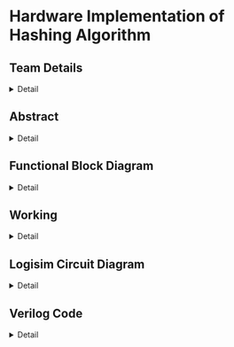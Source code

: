 # Hardware Implementation of Hashing Algorithm

<!-- First Section -->
## Team Details
<details>
  <summary>Detail</summary>

  > Semester: 3rd Sem B. Tech. CSE

  > Section: S1

  > Member-1: A R Sharan Kumar, 231CS101, arsharankumar.231cs101@nitk.edu.in

  > Member-2: Ashutosh Kumar, 231CS113, ashutoshkumar.231cs113@nitk.edu.in

  > Member-3: S B L Prateek, 231CS149, sblprateek.231cs149@nitk.edu.in
</details>

<!-- Second Section -->
## Abstract
<details>
  <summary>Detail</summary>
  
   > ## Motivation:
> The motivation behind this project is to address the performance bottlenecks
faced by software implementations of the SHA-256 hash function, especially in resource-
constrained environments like embedded systems and IoT devices. By implementing SHA-
256 in hardware, we aim to achieve significant improvements in processing speed and power
efficiency, which are critical for optimizing security and performance in these applications.
  
   > ## Problem Statement:
> Traditional software implementations of SHA-256 can suffer from performance
limitations, particularly in systems with strict timing and power requirements. This
creates challenges for applications that require both robust security and efficient performance,
highlighting the need for a more effective solution.
  
   > ## Features:
> <br>• Hardware implementation of the SHA-256 algorithm.
  <br>• Significant improvements in processing speed and power efficiency compared to software solutions.
  <br>• Optimization for small inputs and a considerable number of hashing functions.
  <br>• Viability for applications that require enhanced security and performance optimization.
  <br>• SHA-256 enable parallel data block processing, enhancing hash computation speed, especially in hardware implementations.

</details>

<!-- Third Section -->
## Functional Block Diagram
<details>
  <summary>Detail</summary>

<img alt="S1-T13" src="https://github.com/user-attachments/assets/bda8a19e-dd27-4588-94f4-a7eaa28837fc"><img/>


</details>


<!-- Fourth Section -->
## Working
<details>
  <summary>Detail</summary>
>How To Work Logisim S1-T13.circ 
  Click refresh once.
  Enter your input string (max length: 6).
  Keep applying clock pulse 1 until all the characters are read from the input, or just keep clicking the button until the counter display 1 stops at a number (stops at 7).
  Keep applying clock pulse 2 until the counter display 2 stops at a number (stops at 7).
  Keep applying clock pulse 3 until the counter display 3 stops at a number (stops at 8), or just keep applying the clock pulse until you see 8 characters in the output screen.

<img alt="S1-T13" src="https://github.com/user-attachments/assets/609ed5a3-643e-47c2-8d9a-046a5b99929e"><img/>

> ## 1.	Input Handling:
<br>•	The system takes 6 ASCII values, each 8 bits long. These values are paired to form 16-bit message blocks:
<br> M0 = {in0, in1}
<br> M1 = {in2, in3}
<br> M2 = {in4, in5}
<br>•	A fourth block, M3, holds the number of non-zero inputs to define the length of the message.
<br>•	The blocks M0, M1, M2, and M3 form the input message.

> ## 2.	Message Expansion:
<br>•	The input message blocks are expanded into 8 words (W0 to W7) using the following equations:
<br> –	For W0 to W3:
<br> W(t) = M(t) for 0 <= t <= 3.
<br >This means W0 = M0, W1 = M1, W2 = M2, and W3 = M3.
<br> –	For W4 to W7:
<br> W(t) = small sigma(W(t-3)) + W(t-1) for 4 <= t <= 7. The small sigma function is defined as:
<br> small sigma(x) = ROT11(x) ˆ ROT7(x) ˆ RSH3(x), where:
<br> ∗ ROT11(x) is a rotation of x by 11 bits,
<br> ∗ ROT7(x) is a rotation by 7 bits,
<br> ∗ RSH3(x) is a right shift by 3 bits.

> ## 3.	Initial Hash Values (a, b, c, d):
<br>•	The initial hash values a, b, c, and d are constants derived from the first 16 bits of the decimal part of the square roots of the first 4 prime numbers:
<br> – a = 0110101000001001 (square root of 2),
<br> – b = 1011101101100111 (square root of 3),
<br> – c = 0011110001101110 (square root of 5),
<br> – d = 1010010101001111 (square root of 7).


> ## 4.	Round Constants (K[0] to K[7]):
<br> •	Predefined constants K[0] to K[7] are used during the hash generation to introduce complexity. These constants are the first 16 bits of the decimal part of the cube roots of the first 8 prime numbers. Specifically:
<br>– K[0] = 0100001010001010 (cube root of 2),
<br>– K[1] = 0111000100110111 (cube root of 3),
<br>– K[2] = 1011010111000000 (cube root of 5),
<br>– K[3] = 1110100110110101 (cube root of 7),
<br>– K[4] = 0011100101010110 (cube root of 11),
<br>– K[5] = 0101100111110001 (cube root of 13),
<br>– K[6] = 1001001000111111 (cube root of 17),
<br>– K[7] = 1010101100011100 (cube root of 19).

> ## 5.	Hash Computation:
<br>•	The algorithm performs 8 rounds of computation, transforming the values of a, b, c, and d using two main operations: 
<br>	-T1 Calculation:
<br>T1 = Sigma1(c) + CH(b, c, d) + W(t) + K(t) + d where Sigma1(x) :
<br>Sigma1(x) = ROT2(x) + ROT7(x)
<br> –T2 Calculation:
<br>T2 = Sigma0(a) + MAJ(a, b, c) where Sigma0(x) :
<br>Sigma0(x) = ROT5(x) + ROT11(x)
<br>•	These transformations are applied for each of the 8 words (W0 to W7), updating the values of a, b, c, and d in each round as shown below :
<br>•	d = c
<br>•	c = b+T1
<br>•	b = a
<br>•	a= T1 + T2

> ## 6.	Final Hash Value:
<br>•	After completing the 8 rounds, the final values of a, b, c, and d are combined to form the 64-bit hash.
<br>•	This 64-bit hash is converted into ASCII format for output display.

> ## Operational Steps:
<br>1.	Click Refresh:
<br>•	This clears the output screen, resets the message blocks to zero, and sets all counters to zero.
<br>2.	Clock Pulse 1:
<br>•	Apply Clock Pulse 1 until all input characters are read, or click until Counter Display 1 reaches 7.
<br>3.	Clock Pulse 2:
<br>•	Apply Clock Pulse 2 until Counter Display 2 reaches 7, indicating that the words are ready.
<br>4.	Clock Pulse 3:
<br>•	Apply Clock Pulse 3 until Counter Display 3 reaches 8, showing the final 8 characters of the 64-bit hash on the output screen.

</details>

<!-- Fifth Section -->
## Logisim Circuit Diagram
<details>
  <summary>Detail</summary>

>## Main Module
><img alt="Main Module" src="https://github.com/user-attachments/assets/80dcd7b3-6702-4f2c-96c8-d6a72f02e66b"><img/>



>## Padding Module
><img alt="Padding" src="https://github.com/user-attachments/assets/3696e794-8b66-4613-8aec-90f647cca45e"><img/>



>## Ws Module
><img alt="Ws" src="https://github.com/user-attachments/assets/6d092195-e13e-492d-8fee-1431882cda03"><img/>



>## Small Sigma Function
><img alt="Small Sigma Function" src="https://github.com/user-attachments/assets/52955470-6dff-4340-9a25-753681596404"><img/>



>## Upcounter Module
><img alt="Upcounter" src="https://github.com/user-attachments/assets/705511ca-8e32-4a50-a426-46a967f6f5ac"><img/>



>## Hash Generator Module
><img alt="Hash Generator" src="https://github.com/user-attachments/assets/e0e0dd9a-05d3-4a97-8c2c-b655835bbf9c"><img/>


>## Last Upcounter Module
><img alt="Last Upcounter" src="https://github.com/user-attachments/assets/edb18203-5406-4726-a2ac-80e78187a23d"><img/>



>## Sigma 0 Module
><img alt="Sigma 0" src="https://github.com/user-attachments/assets/40d1ea6e-ce96-4abe-9c6d-5904d353d935"><img/>

>## Sigma 1 Module
><img alt="Sigma 1" src="https://github.com/user-attachments/assets/46ea875a-3dbd-4a7d-9b21-b01484237720"><img/>


>## T1 Module
><img alt="T1" src="https://github.com/user-attachments/assets/ff9e220e-3c0a-485d-81fe-1301544b6d4a"><img/>



>## T2 Module
><img alt="T2" src="https://github.com/user-attachments/assets/63b652c3-aee4-48ee-b07f-d5f4285d4580"><img/>



>## Characters Module
><img alt="Characters" src="https://github.com/user-attachments/assets/125535f4-8cba-43f7-8cef-202d5b2fbfb6"><img/>




</details>

<!-- Sixth Section -->
## Verilog Code
<details>
  <summary>Detail</summary>

> ## Main Module
  ``` 
// The MainModule handles input processing by combining six 8-bit ASCII values into message blocks.
// It initializes hash values and manages the overall hashing procedure through eight rounds of computation using helper modules.
module MainModule (
    input [7:0] in0,
    input [7:0] in1,
    input [7:0] in2,
    input [7:0] in3,
    input [7:0] in4,
    input [7:0] in5,
    output reg [15:0] a_out,   // Output for hash value a
    output reg [15:0] b_out,   // Output for hash value b
    output reg [15:0] c_out,   // Output for hash value c
    output reg [15:0] d_out     // Output for hash value d
);

// Define internal wires and registers
wire [15:0] W [0:7];           // Message schedule array
reg [15:0] a = 16'b0110101000001001;  // Initial hash value a
reg [15:0] b = 16'b1011101101100111;  // Initial hash value b
reg [15:0] c = 16'b0011110001101110;  // Initial hash value c
reg [15:0] d = 16'b1010010101001111;  // Initial hash value d

// Define constant K values for the hash function
reg [15:0] K [0:7] = { 
    16'b0100001010001010,
    16'b0111000100110111,
    16'b1011010111000000,
    16'b1110100110110101,
    16'b0011100101010110,
    16'b0101100111110001,
    16'b1001001000111111,
    16'b1010101100011100
};

reg [2:0] num_non_zero_inputs;  // Count of non-zero inputs
reg [15:0] M0, M1, M2, M3;       // Message blocks
reg [15:0] temp_a, temp_b, temp_c, temp_d;  // Temporary variables for hash values
integer i;

// Always block to process inputs and prepare message blocks
always @* begin
    num_non_zero_inputs = 0;  // Initialize count of non-zero inputs

    // Count non-zero inputs
    if (in0 != 8'b00000000) num_non_zero_inputs = num_non_zero_inputs + 1;
    if (in1 != 8'b00000000) num_non_zero_inputs = num_non_zero_inputs + 1;
    if (in2 != 8'b00000000) num_non_zero_inputs = num_non_zero_inputs + 1;
    if (in3 != 8'b00000000) num_non_zero_inputs = num_non_zero_inputs + 1;
    if (in4 != 8'b00000000) num_non_zero_inputs = num_non_zero_inputs + 1;
    if (in5 != 8'b00000000) num_non_zero_inputs = num_non_zero_inputs + 1;

    // Create message blocks from inputs
    M0 = {in0, in1};
    M1 = {in2, in3};
    M2 = {in4, in5};
    M3 = {13'b0, num_non_zero_inputs}; // Include non-zero count in M3
end

// Instantiate the Ws module to process message blocks into W values
module Ws ws_inst (
    .M0(M0),
    .M1(M1),
    .M2(M2),
    .M3(M3),
    .W0(W[0]),
    .W1(W[1]),
    .W2(W[2]),
    .W3(W[3]),
    .W4(W[4]),
    .W5(W[5]),
    .W6(W[6]),
    .W7(W[7])
);

// Always block to execute the hashing process
always @* begin
    temp_a = a; // Store current hash value a
    temp_b = b; // Store current hash value b
    temp_c = c; // Store current hash value c
    temp_d = d; // Store current hash value d

    // Loop through 8 rounds of hashing
    for (i = 0; i < 8; i = i + 1) begin
        // Instantiate the HashGenerator module for each round
        HashGenerator hash_gen_inst (
            .a(temp_a),
            .b(temp_b),
            .c(temp_c),
            .d(temp_d),
            .K(K[i]),
            .W(W[i]),
            .a_out(temp_a),
            .b_out(temp_b),
            .c_out(temp_c),
            .d_out(temp_d)
        );
    end

    // Update output hash values after processing
    a_out = temp_a;
    b_out = temp_b;
    c_out = temp_c;
    d_out = temp_d;
end
endmodule
```

>## Small Sigma Function Module

```
// This module computes the small sigma function, which is used in the message expansion process.
// It performs bitwise rotations and a right shift to generate a new value from the input.
module small_sigma(input [15:0] x, output [15:0] sigma_out);
    wire [15:0] b, s7, s3;

    assign b = {x[13:0], x[15:14]}; // Rotate x left by 2
    assign s7 = {x[8:0], x[15:9]};  // Rotate x left by 7
    assign s3 = x >> 3;             // Right shift x by 3

    assign sigma_out = b ^ s7 ^ s3; // XOR the rotated and shifted values
endmodule
```

>## Ws Module

```
// The module Ws expands the input message blocks (M0 to M3) into eight 16-bit words (W0 to W7).
// It utilizes the small sigma function to generate the last four words based on the earlier ones.
module Ws(
    input [15:0] M0, M1, M2, M3,
    output [15:0] W0, W1, W2, W3, W4, W5, W6, W7
);
    wire [15:0] sig_W1, sig_W2, sig_W3, sig_W4;

    assign W0 = M0;  // Assign M0 to W0
    assign W1 = M1;  // Assign M1 to W1
    assign W2 = M2;  // Assign M2 to W2
    assign W3 = M3;  // Assign M3 to W3

    // Compute small sigma for W1, W2, and W3
    small_sigma u1 (.x(W1), .sigma_out(sig_W1)); 
    small_sigma u2 (.x(W2), .sigma_out(sig_W2)); 
    small_sigma u3 (.x(W3), .sigma_out(sig_W3)); 

    // Compute W4 based on small sigma and previous W values
    assign W4 = sig_W1 + W3; 

    // Compute small sigma for W4
    small_sigma u4 (.x(W4), .sigma_out(sig_W4)); 

    // Compute W5, W6, and W7 based on previous W values
    assign W5 = sig_W2 + W4;
    assign W6 = sig_W3 + W5; 
    assign W7 = sig_W4 + W6; 
endmodule
```
>## Sigma0 Function Module
```
// Sigma0 calculates a transformation used in hash computations.
// It involves bitwise rotations of the input and outputs the sum of these rotations.
module Sigma0 (
    input [15:0] a,
    output [15:0] sigma_out
);
    wire [15:0] rot5, rot11; 
    wire [15:0] sum;

    assign rot5 = {a[10:0], a[15:11]}; // Rotate a left by 5
    assign rot11 = {a[4:0], a[15:5]};  // Rotate a left by 11
    assign sum = rot5 + rot11;        // Sum the rotated values
    assign sigma_out = sum;            // Output the sum
endmodule
```

>## Sigma1 Function Module

```
// This module computes the Sigma1 function, which is a part of the hash generation process.
// It involves rotating the input value and summing the results to create a transformed output.
module Sigma1 (
    input [15:0] c,
    output [15:0] sigma1_out
);
    wire [15:0] rot2, rot7;

    assign rot2 = {c[13:0], c[15:14]}; // Rotate c left by 2
    assign rot7 = {c[8:0], c[15:9]};   // Rotate c left by 7
    assign sigma1_out = rot2 + rot7;   // Output the sum of the rotated values
endmodule
```

>## T2 Module

```
// T2 combines the output of the Sigma0 function with a majority function to produce a value used in hash calculations.
// It evaluates conditions based on inputs a, b, and c.
module T2 (
    input [15:0] a,
    input [15:0] b,
    input [15:0] c,
    output [15:0] t2_out
);
    wire [15:0] sigma0_a;  // Output from Sigma0
    wire [15:0] and_ab, and_bc, and_ca; // Intermediate values

    // Instantiate Sigma0 to get sigma0_a
    Sigma0 sigma0_inst (
        .a(a),
        .sigma_out(sigma0_a)
    );

    // Compute bitwise ANDs for the majority function
    assign and_ab = a & b; 
    assign and_bc = b & c; 
    assign and_ca = c & a;

    // Compute the output as a combination of the ANDs and sigma0_a
    assign t2_out = and_ab | and_bc | and_ca | sigma0_a; 
endmodule
```
>## T1 Module
```
// T1 calculates a value used in the hash function that incorporates the Sigma1 function and a choice function based on the inputs b, c, d, and K.
// It performs bitwise operations to derive the result.
module T1 (
    input [15:0] b,
    input [15:0] c,
    input [15:0] d,
    input [15:0] K,
    input [15:0] W,
    output [15:0] T1_out
);
    wire [15:0] sigma1_c;      // Output from Sigma1
    wire [15:0] choose_out;     // Output from the choice function
    wire [15:0] and_bc, not_b, and_not_bd; 

    // Instantiate Sigma1 to get sigma1_c
    Sigma1 sigma1_inst (
        .c(c),
        .sigma1_out(sigma1_c)
    );

    // Compute bitwise ANDs and negations for choice function
    assign and_bc = b & c; 
    assign not_b = ~b;
    assign and_not_bd = not_b & d;

    // Compute the choice function
    assign choose_out = and_bc | and_not_bd;

    // Compute the output using XOR of the components
    assign T1_out = sigma1_c ^ choose_out ^ (d & K) ^ W; 
endmodule
```
>## Hash Generator Module
```
// The HashGenerator executes the hashing operations for each round by updating the hash values (a, b, c, d) based on T1 and T2 outputs.
// It iterates through the calculations to refine the hash state.
module HashGenerator (
    input [15:0] a,
    input [15:0] b,
    input [15:0] c,
    input [15:0] d,
    input [15:0] K,
    input [15:0] W,
    output reg [15:0] a_out, 
    output reg [15:0] b_out, 
    output reg [15:0] c_out, 
    output reg [15:0] d_out
);
    wire [15:0] T1_out; // Output from T1
    wire [15:0] T2_out; // Output from T2

    // Instantiate T1 and T2 modules
    T1 t1_inst (
        .b(b),
        .c(c),
        .d(d),
        .K(K),
        .W(W),
        .T1_out(T1_out)
    );

    T2 t2_inst (
        .a(a),
        .b(b),
        .c(c),
        .t2_out(T2_out)
    );

    integer i; // Loop counter
    reg [15:0] temp_a, temp_b, temp_c, temp_d; // Temporary variables for hash values

    // Always block for executing the hash generation process
    always @(*) begin
        temp_a = a; // Store current value of a
        temp_b = b; // Store current value of b
        temp_c = c; // Store current value of c
        temp_d = d; // Store current value of d

        // Loop through 7 iterations to refine the hash values
        for (i = 0; i < 7; i = i + 1) begin
            temp_a = T1_out + T2_out; // Update temp_a
            temp_b = temp_a;           // Update temp_b
            temp_c = temp_b + T1_out; // Update temp_c
            temp_d = temp_c;          // Update temp_d
        end

        // Assign final computed values to outputs
        a_out = temp_a;
        b_out = temp_b;
        c_out = temp_c;
        d_out = temp_d;
    end
endmodule
```
>## Test Bench

```
// This testbench code instantiates the MainModule and applies six 8-bit input values, representing the ASCII characters ’A’ to ’F’.
// It then observes four 16-bit output signals (a_out, b_out, c_out, d_out). After a 10-time unit delay, it displays the output values in binary format and terminates the simulation.
// The goal is to verify how the module processes these inputs.
module tb_MainModule;
    reg [7:0] in0; // Input register for ASCII A
    reg [7:0] in1; // Input register for ASCII B
    reg [7:0] in2; // Input register for ASCII C
    reg [7:0] in3; // Input register for ASCII D
    reg [7:0] in4; // Input register for ASCII E
    reg [7:0] in5; // Input register for ASCII F

    wire [15:0] a_out; // Output wire for hash value a
    wire [15:0] b_out; // Output wire for hash value b
    wire [15:0] c_out; // Output wire for hash value c
    wire [15:0] d_out; // Output wire for hash value d

    // Instantiate the MainModule under test (uut)
    MainModule uut (
        .in0(in0),
        .in1(in1),
        .in2(in2),
        .in3(in3),
        .in4(in4),
        .in5(in5),
        .a_out(a_out),
        .b_out(b_out),
        .c_out(c_out),
        .d_out(d_out)
    );

    initial begin
        // Initialize inputs with ASCII values for 'A' to 'F'
        in0 = 8'b01000001; // A
        in1 = 8'b01000010; // B
        in2 = 8'b01000011; // C
        in3 = 8'b01000100; // D
        in4 = 8'b01000101; // E
        in5 = 8'b01000110; // F

        #10; // Wait for 10 time units
        // Display output values
        $display("a_out: %b", a_out);
        $display("b_out: %b", b_out);
        $display("c_out: %b", c_out);
        $display("d_out: %b", d_out);
    end

    #10; // Additional wait before finishing
    $finish; // End the simulation
endmodule
```



</details>

